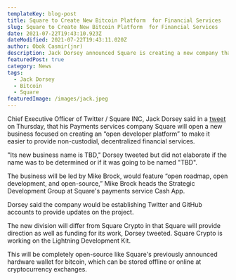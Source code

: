 ```yaml
---
templateKey: blog-post
title: Square to Create New Bitcoin Platform  for Financial Services
slug: Square to Create New Bitcoin Platform  for Financial Services
date: 2021-07-22T19:43:10.923Z
dateModified: 2021-07-22T19:43:11.020Z
author: Obok Casmir(jnr)
description: Jack Dorsey announced Square is creating a new company that focused on bitcoin.
featuredPost: true
category: News
tags:
  - Jack Dorsey
  - Bitcoin
  - Square
featuredImage: /images/jack.jpeg
---
```

Chief Executive Officer of Twitter / Square INC, Jack Dorsey said in a [tweet](https://twitter.com/jack/status/1415765941904941061) on Thursday, that his [](https://twitter.com/jack/status/1415765941904941061)Payments services company Square will open a new business focused on creating an “open developer platform” to make it easier to provide non-custodial, decentralized financial services.

"Its new business name is TBD," Dorsey tweeted but did not elaborate if the name was to be determined or if it was going to be named "TBD".

The business will be led by Mike Brock, would feature “open roadmap, open development, and open-source,” Mike Brock heads the Strategic Development Group at Square's payments service Cash App.

Dorsey said the company would be establishing Twitter and GitHub accounts to provide updates on the project.

The new division will differ from Square Crypto in that Square will provide direction as well as funding for its work, Dorsey tweeted. Square Crypto is working on the Lightning Development Kit.

This will be completely open-source like Square's previously announced hardware wallet for bitcoin, which can be stored offline or online at cryptocurrency exchanges.